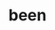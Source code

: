 ---
category: 4-letters
denotation: null
name: been
reference_link: https://www.etymonline.com/word/been
root_language: null
root_name: null
title: been
type: free
word_sums:
- respelling: been
  sum: 'Been + '
---